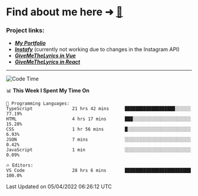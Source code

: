# Find about me here ➜ [🧑](https://pauabella.dev)

### Project links:
- ***[My Portfolio](https://pauabella.dev)***
- ***[Instafy](https://instafy.me)*** (currently not working due to changes in the Instagram API)
- ***[GiveMeTheLyrics in Vue](https://lyrics.pauabella.dev)***
- ***[GiveMeTheLyrics in React](https://pauabella.dev/GiveMeTheLyrics)***

---
<!--START_SECTION:waka-->
![Code Time](http://img.shields.io/badge/Code%20Time-920%20hrs%2057%20mins-blue)

📊 **This Week I Spent My Time On** 

```text
💬 Programming Languages: 
TypeScript               21 hrs 42 mins      ███████████████████░░░░░░   77.19% 
HTML                     4 hrs 17 mins       ███░░░░░░░░░░░░░░░░░░░░░░   15.28% 
CSS                      1 hr 56 mins        █░░░░░░░░░░░░░░░░░░░░░░░░   6.93% 
JSON                     7 mins              ░░░░░░░░░░░░░░░░░░░░░░░░░   0.42% 
JavaScript               1 min               ░░░░░░░░░░░░░░░░░░░░░░░░░   0.09%

🔥 Editors: 
VS Code                  28 hrs 6 mins       █████████████████████████   100.0%

```


 Last Updated on 05/04/2022 06:26:12 UTC
<!--END_SECTION:waka-->
